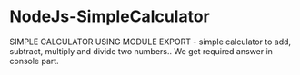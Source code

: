 # NodeJs-SimpleCalculator
SIMPLE CALCULATOR USING MODULE EXPORT - simple calculator to add, subtract, multiply and divide two numbers.. We get required answer in console part.
